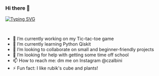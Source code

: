 ### Hi there 👋

[![Typing SVG](https://readme-typing-svg.herokuapp.com?color=%2336BCF7&lines=Computer+geeek;Rubik's+cube+solver;High+school+student;Physics+enjoyer;Mathematics+enjoyer)](https://git.io/typing-svg)

<br/>

- 🔭 I’m currently working on my Tic-tac-toe game
- 🌱 I’m currently learning Python Qiskit
- 👯 I’m looking to collaborate on small and beginner-friendly projects
- 🤔 I’m looking for help with getting some time off school
- 📫 How to reach me: dm me on Instagram @czalbini
- ⚡ Fun fact: I like rubik's cube and plants!

